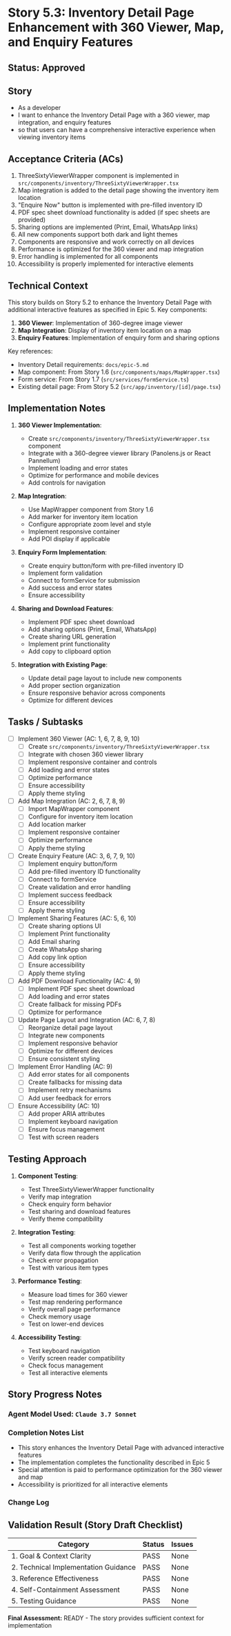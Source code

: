 # Story 5.3: Inventory Detail Page Enhancement with 360 Viewer, Map, and Enquiry Features

## Status: Approved

## Story

- As a developer
- I want to enhance the Inventory Detail Page with a 360 viewer, map integration, and enquiry features
- so that users can have a comprehensive interactive experience when viewing inventory items

## Acceptance Criteria (ACs)

1. ThreeSixtyViewerWrapper component is implemented in `src/components/inventory/ThreeSixtyViewerWrapper.tsx`
2. Map integration is added to the detail page showing the inventory item location
3. "Enquire Now" button is implemented with pre-filled inventory ID
4. PDF spec sheet download functionality is added (if spec sheets are provided)
5. Sharing options are implemented (Print, Email, WhatsApp links)
6. All new components support both dark and light themes
7. Components are responsive and work correctly on all devices
8. Performance is optimized for the 360 viewer and map integration
9. Error handling is implemented for all components
10. Accessibility is properly implemented for interactive elements

## Technical Context

This story builds on Story 5.2 to enhance the Inventory Detail Page with additional interactive features as specified in Epic 5. Key components:

1. **360 Viewer**: Implementation of 360-degree image viewer
2. **Map Integration**: Display of inventory item location on a map
3. **Enquiry Features**: Implementation of enquiry form and sharing options

Key references:
- Inventory Detail requirements: `docs/epic-5.md`
- Map component: From Story 1.6 (`src/components/maps/MapWrapper.tsx`)
- Form service: From Story 1.7 (`src/services/formService.ts`)
- Existing detail page: From Story 5.2 (`src/app/inventory/[id]/page.tsx`)

## Implementation Notes

1. **360 Viewer Implementation**:
   - Create `src/components/inventory/ThreeSixtyViewerWrapper.tsx` component
   - Integrate with a 360-degree viewer library (Panolens.js or React Pannellum)
   - Implement loading and error states
   - Optimize for performance and mobile devices
   - Add controls for navigation

2. **Map Integration**:
   - Use MapWrapper component from Story 1.6
   - Add marker for inventory item location
   - Configure appropriate zoom level and style
   - Implement responsive container
   - Add POI display if applicable

3. **Enquiry Form Implementation**:
   - Create enquiry button/form with pre-filled inventory ID
   - Implement form validation
   - Connect to formService for submission
   - Add success and error states
   - Ensure accessibility

4. **Sharing and Download Features**:
   - Implement PDF spec sheet download
   - Add sharing options (Print, Email, WhatsApp)
   - Create sharing URL generation
   - Implement print functionality
   - Add copy to clipboard option

5. **Integration with Existing Page**:
   - Update detail page layout to include new components
   - Add proper section organization
   - Ensure responsive behavior across components
   - Optimize for different devices

## Tasks / Subtasks

- [ ] Implement 360 Viewer (AC: 1, 6, 7, 8, 9, 10)
  - [ ] Create `src/components/inventory/ThreeSixtyViewerWrapper.tsx`
  - [ ] Integrate with chosen 360 viewer library
  - [ ] Implement responsive container and controls
  - [ ] Add loading and error states
  - [ ] Optimize performance
  - [ ] Ensure accessibility
  - [ ] Apply theme styling

- [ ] Add Map Integration (AC: 2, 6, 7, 8, 9)
  - [ ] Import MapWrapper component
  - [ ] Configure for inventory item location
  - [ ] Add location marker
  - [ ] Implement responsive container
  - [ ] Optimize performance
  - [ ] Apply theme styling

- [ ] Create Enquiry Feature (AC: 3, 6, 7, 9, 10)
  - [ ] Implement enquiry button/form
  - [ ] Add pre-filled inventory ID functionality
  - [ ] Connect to formService
  - [ ] Create validation and error handling
  - [ ] Implement success feedback
  - [ ] Ensure accessibility
  - [ ] Apply theme styling

- [ ] Implement Sharing Features (AC: 5, 6, 10)
  - [ ] Create sharing options UI
  - [ ] Implement Print functionality
  - [ ] Add Email sharing
  - [ ] Create WhatsApp sharing
  - [ ] Add copy link option
  - [ ] Ensure accessibility
  - [ ] Apply theme styling

- [ ] Add PDF Download Functionality (AC: 4, 9)
  - [ ] Implement PDF spec sheet download
  - [ ] Add loading and error states
  - [ ] Create fallback for missing PDFs
  - [ ] Optimize for performance

- [ ] Update Page Layout and Integration (AC: 6, 7, 8)
  - [ ] Reorganize detail page layout
  - [ ] Integrate new components
  - [ ] Implement responsive behavior
  - [ ] Optimize for different devices
  - [ ] Ensure consistent styling

- [ ] Implement Error Handling (AC: 9)
  - [ ] Add error states for all components
  - [ ] Create fallbacks for missing data
  - [ ] Implement retry mechanisms
  - [ ] Add user feedback for errors

- [ ] Ensure Accessibility (AC: 10)
  - [ ] Add proper ARIA attributes
  - [ ] Implement keyboard navigation
  - [ ] Ensure focus management
  - [ ] Test with screen readers

## Testing Approach

1. **Component Testing**:
   - Test ThreeSixtyViewerWrapper functionality
   - Verify map integration
   - Check enquiry form behavior
   - Test sharing and download features
   - Verify theme compatibility

2. **Integration Testing**:
   - Test all components working together
   - Verify data flow through the application
   - Check error propagation
   - Test with various item types

3. **Performance Testing**:
   - Measure load times for 360 viewer
   - Test map rendering performance
   - Verify overall page performance
   - Check memory usage
   - Test on lower-end devices

4. **Accessibility Testing**:
   - Test keyboard navigation
   - Verify screen reader compatibility
   - Check focus management
   - Test all interactive elements

## Story Progress Notes

### Agent Model Used: `Claude 3.7 Sonnet`

### Completion Notes List

- This story enhances the Inventory Detail Page with advanced interactive features
- The implementation completes the functionality described in Epic 5
- Special attention is paid to performance optimization for the 360 viewer and map
- Accessibility is prioritized for all interactive elements

### Change Log

## Validation Result (Story Draft Checklist)

| Category                             | Status | Issues |
| ------------------------------------ | ------ | ------ |
| 1. Goal & Context Clarity            | PASS   | None   |
| 2. Technical Implementation Guidance | PASS   | None   |
| 3. Reference Effectiveness           | PASS   | None   |
| 4. Self-Containment Assessment       | PASS   | None   |
| 5. Testing Guidance                  | PASS   | None   |

**Final Assessment:** READY - The story provides sufficient context for implementation 